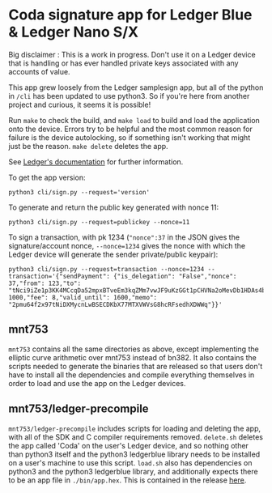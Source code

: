 # Coda signature app for Ledger Blue & Ledger Nano S/X

Big disclaimer : This is a work in progress. Don't use it on a Ledger device
that is handling or has ever handled private keys associated with any accounts
of value.

This app grew loosely from the Ledger samplesign app, but all of the python in `/cli`
has been updated to use python3. So if you're here from another project and curious,
it seems it is possible!

Run `make` to check the build, and `make load` to build and load the application
onto the device. Errors try to be helpful and the most common reason for failure
is the device autolocking, so if something isn't working that might just be the
reason. `make delete` deletes the app.

See [Ledger's documentation](http://ledger.readthedocs.io) for further information.

To get the app version:
```
python3 cli/sign.py --request='version'
```
To generate and return the public key generated with nonce 11:
```
python3 cli/sign.py --request=publickey --nonce=11
```
To sign a transaction, with pk 1234 (`"nonce":37` in the JSON gives the signature/account nonce, `--nonce=1234` gives the nonce with which the Ledger device will generate the sender private/public keypair):
```
python3 cli/sign.py --request=transaction --nonce=1234 --transaction='{"sendPayment": {"is_delegation": "False","nonce": 37,"from": 123,"to": "tNci9iZe1p3KK4MCcqDa52mpxBTveEm3kqZMm7vwJF9uKzGGt1pCHVNa2oMevDb1HDAs4bNdMQLNbD8N3tkCtKNGM53obE9qFkkhmqMnKRLNLiSfPJuLGsSwqnL3HxSqciJoqJJJmq5Cfb","amount": 1000,"fee": 8,"valid_until": 1600,"memo": "2pmu64f2x97tNiDXMycnLwBSECDKbX77MTXVWVsG8hcRFsedhXDWWq"}}'
```

## mnt753
`mnt753` contains all the same directories as above, except implementing the
elliptic curve arithmetic over mnt753 instead of bn382. It also contains the
scripts needed to generate the binaries that are released so that users don't
have to install all the dependencies and compile everything themselves in
order to load and use the app on the Ledger devices.

## mnt753/ledger-precompile
`mnt753/ledger-precompile` includes scripts for loading and deleting the app,
with all of the SDK and C compiler requirements removed. `delete.sh` deletes
the app called 'Coda' on the user's Ledger device, and so nothing other than
python3 itself and the python3 ledgerblue library needs to be installed on a
user's machine to use this script. `load.sh` also has dependencies on python3
and the python3 ledgerblue library, and additionally expects there to be an
app file in `./bin/app.hex`. This is contained in the release
[here](https://github.com/CodaProtocol/ledger-coda-app/releases/tag/v0.1.0).
